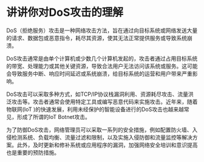 # 讲讲你对DoS攻击的理解

DoS（拒绝服务）攻击是一种网络攻击方法，旨在通过向目标系统或网络发送大量的请求、数据包或恶意指令，耗尽其资源，使其无法正常提供服务或导致系统崩溃。

DoS攻击通常是由单个计算机或少数几个计算机发起的，攻击者通过占用目标系统的带宽、处理能力或其他关键资源，导致合法用户无法访问该系统或服务。这可能会导致服务中断、响应时间延迟或系统崩溃，给目标系统的运营和用户带来严重影响。

DoS攻击可以采取多种方式，如TCP/IP协议栈漏洞利用、资源耗尽攻击、流量洪泛攻击等。攻击者通常会使用特定工具或编写恶意代码来实施攻击。近年来，随着物联网(IoT )的快速发展，利用未经保护的智能设备进行的DoS攻击也越来越常见，形成了所谓的IoT Botnet攻击。

为了防御DoS攻击，网络管理员可以采取一系列的安全措施，例如配置防火墙、入侵检测系统、负载均衡、流量过滤和限制，以及实施入侵防御和流量监控等解决方案。此外，及时更新和修补系统或应用程序的漏洞，加强网络安全培训和意识提高也是重要的预防措施。

